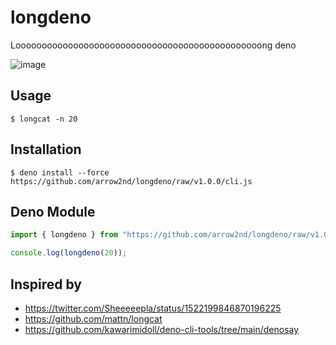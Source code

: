 # longdeno

Looooooooooooooooooooooooooooooooooooooooooooooong deno

![image](https://user-images.githubusercontent.com/44780846/167101214-9486d902-6238-4a2c-aa9f-490e80d0f8ed.png)

## Usage

```
$ longcat -n 20
```

## Installation

```
$ deno install --force https://github.com/arrow2nd/longdeno/raw/v1.0.0/cli.js
```

## Deno Module

```js
import { longdeno } from "https://github.com/arrow2nd/longdeno/raw/v1.0.0/mod.js";

console.log(longdeno(20));
```

## Inspired by

- https://twitter.com/Sheeeeepla/status/1522199846870196225
- https://github.com/mattn/longcat
- https://github.com/kawarimidoll/deno-cli-tools/tree/main/denosay
